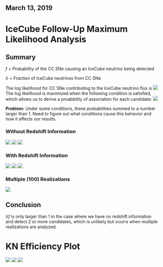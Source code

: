 ## March 13, 2019

# IceCube Follow-Up Maximum Likelihood Analysis

## Summary

$f$ = Probability of the CC SNe causing an IceCube neutrino being detected

$\lambda$ = Fraction of IceCube neutrinos from CC SNe

The log likelihood for CC SNe contributing to the IceCube neutrino flux is
![](./images/log_likelihood.png)
The log likelihood is maximized when the following condition is satisfied, which allows us to derive a proabbility of association for each candidate:
![](./images/probabilities.png)

**Problem:** Under some conditions, these probabilities summed to a number larger than 1. Need to figure out what conditions cause this behavior and how it affects our results.

### Without Redshift Information

![](./images/fov_z_pic_nospec.png)
![](./images/fov_z_df_nospec.png)
![](./images/lam_vs_ts_nospec.png)

### With Redshift Information

![](./images/fov_z_pic.png)
![](./images/fov_z_df.png)
![](./images/lam_vs_ts.png)

### Multiple (100) Realizations

![](./images/ts_distributions_190313.png)

## Conclusion
$\lambda f$ is only larger than 1 in the case where we have no redshift information and detect 2 or more candidates, which is unlikely but ocurrs when multiple realizations are analyzed. 

# KN Efficiency Plot

![](./images/kn2_easy_ri2_20.png)
![](./images/kn2_easy_ri4_1.png)
![](./images/kn2_easy_ri4_10.png)